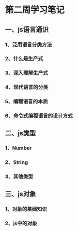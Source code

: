 # 第二周学习笔记
## 一、js语言通识
### 1、泛用语言分类方法  
### 2、什么是生产式  
### 3、深入理解生产式  
### 4、现代语言的分类  
### 5、编程语言的本质  
### 6、命令式编程语言的设计方式  
## 二、js类型  
### 1、Number  
### 2、String  
### 3、其他类型  
## 三、js对象  
### 1、对象的基础知识  
### 2、js中的对象
